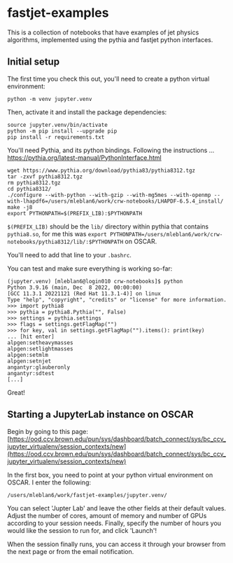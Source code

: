 # fastjet-examples

This is a collection of notebooks that have examples of jet physics algorithms, implemented using the pythia and fastjet python interfaces.

## Initial setup

The first time you check this out, you'll need to create a python virtual environment:

```
python -m venv jupyter.venv
```

Then, activate it and install the package dependencies:

```
source jupyter.venv/bin/activate
python -m pip install --upgrade pip
pip install -r requirements.txt
```

You'll need Pythia, and its python bindings. Following the instructions ...
https://pythia.org/latest-manual/PythonInterface.html

```
wget https://www.pythia.org/download/pythia83/pythia8312.tgz
tar -zxvf pythia8312.tgz
rm pythia8312.tgz
cd pythia8312/
./configure --with-python --with-gzip --with-mg5mes --with-openmp --with-lhapdf6=/users/mleblan6/work/crw-notebooks/LHAPDF-6.5.4_install/
make -j8
export PYTHONPATH=$(PREFIX_LIB):$PYTHONPATH 
```

`$(PREFIX_LIB)` should be the `lib/` directory within pythia that contains `pythia8.so`, for me this was `export PYTHONPATH=/users/mleblan6/work/crw-notebooks/pythia8312/lib/:$PYTHONPATH` on OSCAR.

You'll need to add that line to your `.bashrc`.

You can test and make sure everything is working so-far:

```
(jupyter.venv) [mleblan6@login010 crw-notebooks]$ python
Python 3.9.16 (main, Dec  8 2022, 00:00:00)
[GCC 11.3.1 20221121 (Red Hat 11.3.1-4)] on linux
Type "help", "copyright", "credits" or "license" for more information.
>>> import pythia8
>>> pythia = pythia8.Pythia("", False)
>>> settings = pythia.settings
>>> flags = settings.getFlagMap("")
>>> for key, val in settings.getFlagMap("").items(): print(key)
... [hit enter]
alpgen:setheavymasses
alpgen:setlightmasses
alpgen:setmlm
alpgen:setnjet
angantyr:glauberonly
angantyr:sdtest
[...]
```

Great!

## Starting a JupyterLab instance on OSCAR

Begin by going to this page: [https://ood.ccv.brown.edu/pun/sys/dashboard/batch_connect/sys/bc_ccv_jupyter_virtualenv/session_contexts/new](https://ood.ccv.brown.edu/pun/sys/dashboard/batch_connect/sys/bc_ccv_jupyter_virtualenv/session_contexts/new)

In the first box, you need to point at your python virtual environment on OSCAR. I enter the following:

```
/users/mleblan6/work/fastjet-examples/jupyter.venv/
```

You can select 'Jupter Lab' and leave the other fields at their default values. Adjust the number of cores, amount of memory and number of GPUs according to your session needs. Finally, specify the number of hours you would like the session to run for, and click 'Launch'!

When the session finally runs, you can access it through your browser from the next page or from the email notification.
